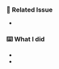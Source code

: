 ### 🔗 Related Issue
<!-- Link related issue. ex) https://github.com/naver/arcus-java-client/issues/{issue_number} -->
- 

### ⌨️ What I did
<!-- Describe this PR and what you've been working on. -->
- 
- 
